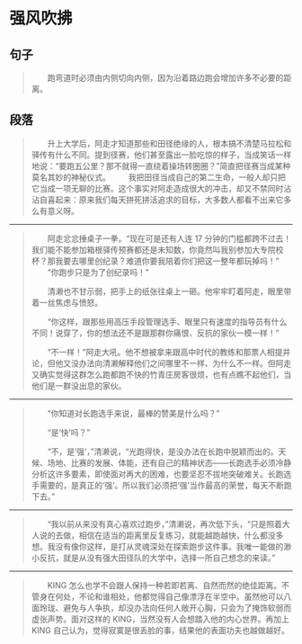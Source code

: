 # 强风吹拂

## 句子

> 　　跑弯道时必须由内侧切向内侧，因为沿着路边跑会增加许多不必要的距离。

## 段落

> 　　升上大学后，阿走才知道那些和田径绝缘的人，根本搞不清楚马拉松和驿传有什么不同。提到径赛，他们甚至露出一脸吃惊的样子，当成笑话一样地说：“要跑五公里？那不就得一直绕着操场转圈圈？”简直把径赛当成某种莫名其妙的神秘仪式。
> 　　我把田径当成自己的第二生命，一般人却只把它当成一项无聊的比赛。这个事实对阿走造成很大的冲击，却又不禁同时沾沾自喜起来：原来我们每天拼死拼活追求的目标，大多数人都看不出来它多么有意义呀。
---
> 　　阿走忿忿捶桌子一拳。“现在可是还有人连 17 分钟的门槛都跨不过去！我们能不能参加箱根驿传预赛都还是未知数，你竟然叫我别参加大专院校杯？那我要去哪里创纪录？难道你要我陪着你们把这一整年都玩掉吗！”
> 　　“你跑步只是为了创纪录吗！”
>
> 　　清濑也不甘示弱，把手上的纸张往桌上一砸。他牢牢盯着阿走，眼里带着一丝焦虑与愤怒。
>
> 　　“你这样，跟那些用高压手段管理选手、眼里只有速度的指导员有什么不同！说穿了，你的想法还不是跟那群你痛恨、反抗的家伙一模一样！”
>
> 　　“不一样！”阿走大吼。他不想被拿来跟高中时代的教练和那票人相提并论，但他又没办法向清濑解释他们之间哪里不一样、为什么不一样。但阿走又确实觉得这群怎么跑都跑不快的竹青庄房客很烦，也有点瞧不起他们，当他们是一群没出息的家伙。
>
---
> 　　“你知道对长跑选手来说，最棒的赞美是什么吗？”
>
> 　　“是‘快’吗？”
>
> 　　“不，是‘强’，”清濑说，“光跑得快，是没办法在长跑中脱颖而出的。天候、场地、比赛的发展、体能，还有自己的精神状态——长跑选手必须冷静分析这许多要素，即使面对再大的困难，也要坚忍不拔地突破难关。长跑选手需要的，是真正的‘强’。所以我们必须把‘强’当作最高的荣誉，每天不断跑下去。”
>
---
> 　　“我以前从来没有真心喜欢过跑步，”清濑说，再次低下头，“只是照着大人说的去做，相信在适当的距离里反复练习，就能越跑越快，什么都没多想。我没有像你这样，是打从灵魂深处在探索跑步这件事。我唯一能做的渺小反抗，就是从没有强大田径队的大学中，选择一所自己想念的来读。”
>
---
> 　　KING 怎么也学不会跟人保持一种若即若离、自然而然的绝佳距离。不管身在何处，不论和谁相处，他都觉得自己像漂浮在半空中。虽然他可以八面玲珑、避免与人争执，却没办法向任何人敞开心胸，只会为了掩饰软弱而虚张声势。面对这样的 KING，当然没有人会想踏入他的内心世界。再加上 KING 自己认为，觉得寂寞是很丢脸的事，结果他的表面功夫也越做越好。